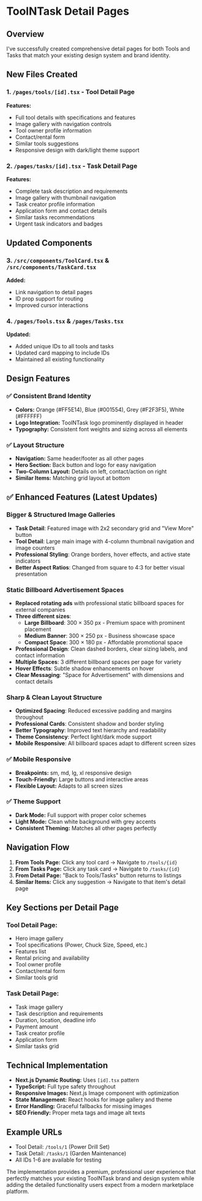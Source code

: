 # ToolNTask Detail Pages

## Overview
I've successfully created comprehensive detail pages for both Tools and Tasks that match your existing design system and brand identity.

## New Files Created

### 1. `/pages/tools/[id].tsx` - Tool Detail Page
**Features:**
- Full tool details with specifications and features
- Image gallery with navigation controls
- Tool owner profile information
- Contact/rental form
- Similar tools suggestions
- Responsive design with dark/light theme support

### 2. `/pages/tasks/[id].tsx` - Task Detail Page
**Features:**
- Complete task description and requirements
- Image gallery with thumbnail navigation
- Task creator profile information
- Application form and contact details
- Similar tasks recommendations
- Urgent task indicators and badges

## Updated Components

### 3. `/src/components/ToolCard.tsx` & `/src/components/TaskCard.tsx`
**Added:**
- Link navigation to detail pages
- ID prop support for routing
- Improved cursor interactions

### 4. `/pages/Tools.tsx` & `/pages/Tasks.tsx`
**Updated:**
- Added unique IDs to all tools and tasks
- Updated card mapping to include IDs
- Maintained all existing functionality

## Design Features

### ✅ **Consistent Brand Identity**
- **Colors:** Orange (#FF5E14), Blue (#001554), Grey (#F2F3F5), White (#FFFFFF)
- **Logo Integration:** ToolNTask logo prominently displayed in header
- **Typography:** Consistent font weights and sizing across all elements

### ✅ **Layout Structure**
- **Navigation:** Same header/footer as all other pages
- **Hero Section:** Back button and logo for easy navigation
- **Two-Column Layout:** Details on left, contact/action on right
- **Similar Items:** Matching grid layout at bottom

## ✅ **Enhanced Features (Latest Updates)**

### **Bigger & Structured Image Galleries**
- **Task Detail**: Featured image with 2x2 secondary grid and "View More" button
- **Tool Detail**: Large main image with 4-column thumbnail navigation and image counters
- **Professional Styling**: Orange borders, hover effects, and active state indicators
- **Better Aspect Ratios**: Changed from square to 4:3 for better visual presentation

### **Static Billboard Advertisement Spaces**
- **Replaced rotating ads** with professional static billboard spaces for external companies
- **Three different sizes**:
  - **Large Billboard**: 300 × 350 px - Premium space with prominent placement
  - **Medium Banner**: 300 × 250 px - Business showcase space
  - **Compact Space**: 300 × 180 px - Affordable promotional space
- **Professional Design**: Clean dashed borders, clear sizing labels, and contact information
- **Multiple Spaces**: 3 different billboard spaces per page for variety
- **Hover Effects**: Subtle shadow enhancements on hover
- **Clear Messaging**: "Space for Advertisement" with dimensions and contact details

### **Sharp & Clean Layout Structure**
- **Optimized Spacing**: Reduced excessive padding and margins throughout
- **Professional Cards**: Consistent shadow and border styling
- **Better Typography**: Improved text hierarchy and readability
- **Theme Consistency**: Perfect light/dark mode support
- **Mobile Responsive**: All billboard spaces adapt to different screen sizes

### ✅ **Mobile Responsive**
- **Breakpoints:** sm, md, lg, xl responsive design
- **Touch-Friendly:** Large buttons and interactive areas
- **Flexible Layout:** Adapts to all screen sizes

### ✅ **Theme Support**
- **Dark Mode:** Full support with proper color schemes
- **Light Mode:** Clean white background with grey accents
- **Consistent Theming:** Matches all other pages perfectly

## Navigation Flow

1. **From Tools Page:** Click any tool card → Navigate to `/tools/{id}`
2. **From Tasks Page:** Click any task card → Navigate to `/tasks/{id}`
3. **From Detail Page:** "Back to Tools/Tasks" button returns to listings
4. **Similar Items:** Click any suggestion → Navigate to that item's detail page

## Key Sections per Detail Page

### Tool Detail Page:
- Hero image gallery
- Tool specifications (Power, Chuck Size, Speed, etc.)
- Features list
- Rental pricing and availability
- Tool owner profile
- Contact/rental form
- Similar tools grid

### Task Detail Page:
- Task image gallery
- Task description and requirements
- Duration, location, deadline info
- Payment amount
- Task creator profile
- Application form
- Similar tasks grid

## Technical Implementation

- **Next.js Dynamic Routing:** Uses `[id].tsx` pattern
- **TypeScript:** Full type safety throughout
- **Responsive Images:** Next.js Image component with optimization
- **State Management:** React hooks for image gallery and theme
- **Error Handling:** Graceful fallbacks for missing images
- **SEO Friendly:** Proper meta tags and image alt texts

## Example URLs
- Tool Detail: `/tools/1` (Power Drill Set)
- Task Detail: `/tasks/1` (Garden Maintenance)
- All IDs 1-6 are available for testing

The implementation provides a premium, professional user experience that perfectly matches your existing ToolNTask brand and design system while adding the detailed functionality users expect from a modern marketplace platform.
